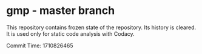 # gmp - master branch

This repository contains frozen state of the repository.
Its history is cleared. It is used only for static code
analysis with Codacy.

Commit Time: 1710826465